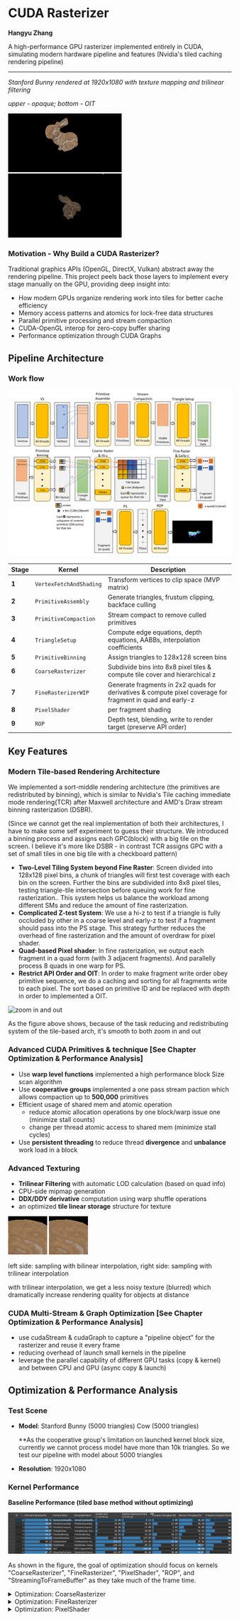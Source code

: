 # CUDA Rasterizer

**Hangyu Zhang**

A high-performance GPU rasterizer implemented entirely in CUDA, simulating modern hardware pipeline and features (Nvidia's tiled caching rendering pipeline)

---

*Stanford Bunny rendered at 1920x1080 with texture mapping and trilinear filtering*

*upper - opaque; bottom - OIT*

<img src="./images/teaser.png" style="zoom:25%;" />

<img src="./images/OIT.png" style="zoom:25%;" />

### Motivation - Why Build a CUDA Rasterizer?

Traditional graphics APIs (OpenGL, DirectX, Vulkan) abstract away the rendering pipeline. This project peels back those layers to implement every stage manually on the GPU, providing deep insight into:
- How modern GPUs organize rendering work into tiles for better cache efficiency
- Memory access patterns and atomics for lock-free data structures
- Parallel primitive processing and stream compaction
- CUDA-OpenGL interop for zero-copy buffer sharing
- Performance optimization through CUDA Graphs

## Pipeline Architecture

### Work flow

![Workflow](./images/workflow.png)

| Stage | Kernel | Description |
|-------|--------|-------------|
| **1** | `VertexFetchAndShading` | Transform vertices to clip space (MVP matrix) |
| **2** | `PrimitiveAssembly` | Generate triangles, frustum clipping, backface culling |
| **3** | `PrimitiveCompaction` | Stream compact to remove culled primitives |
| **4** | `TriangleSetup` | Compute edge equations, depth equations, AABBs, interpolation coefficients |
| **5** | `PrimitiveBinning` | Assign triangles to 128x128 screen bins |
| **6** | `CoarseRasterizer` | Subdivide bins into 8x8 pixel tiles & compute tile cover and hierarchical z |
| **7** | `FineRasterizerWIP` | Generate fragments in 2x2 quads for derivatives & compute pixel coverage for fragment in quad and early-z |
| **8** | `PixelShader` | per fragment shading |
| **9** | `ROP` | Depth test, blending, write to render target (preserve API order) |

## Key Features

### Modern Tile-based Rendering Architecture

We implemented a sort-middle rendering architecture (the primitives are redistributed by binning), which is similar to Nvidia's Tile caching immediate mode rendering(TCR) after Maxwell architecture and AMD's Draw stream binning rasterization (DSBR).

(Since we cannot get the real implementation of both their architectures, I have to make some self experiment to guess their structure. We introduced a binning process and assigns each GPC(block) with a big tile on the screen. I believe it's more like DSBR - in contrast TCR assigns GPC with a set of small tiles in one big tile with a checkboard pattern)

- **Two-Level Tiling System beyond Fine Raster**: Screen divided into 128x128 pixel bins, a chunk of triangles will first test coverage with each bin on the screen. Further the bins are subdivided into 8x8 pixel tiles, testing triangle-tile intersection before queuing work for fine rasterization.. This system helps us balance the workload among different SMs and reduce the amount of fine rasterization.
- **Complicated Z-test System**: We use a hi-z to test if a triangle is fully occluded by other in a coarse level and early-z to test if a fragment should pass into the PS stage. This strategy further reduces the overhead of fine rasterization and the amount of overdraw for pixel shader.
- **Quad-based Pixel shader**: In fine rasterization, we output each fragment in a quad form (with 3 adjacent fragments). And parallelly process 8 quads in one warp for PS.
- **Restrict API Order and OIT**: In order to make fragment write order obey primitive sequence, we do a caching and sorting for all fragments write to each pixel. The sort based on primitive ID and be replaced with depth in order to implemented a OIT. 

![zoom in and out](./images/zoom_in.gif)

As the figure above shows, because of the task reducing and redistributing system of the tile-based arch, it's smooth to both zoom in and out

### Advanced CUDA Primitives & technique [See Chapter Optimization & Performance Analysis]

* Use **warp level functions** implemented a high performance block Size scan algorithm
* Use **cooperative groups** implemented a one pass stream paction which allows compaction up to **500,000** primitives
* Efficient usage of shared mem and atomic operation
  * reduce atomic allocation operations by one block/warp issue one (minimize stall counts)
  * change per thread atomic access to shared mem (minimize stall cycles) 
* Use **persistent threading** to reduce thread **divergence** and **unbalance** work load in a block

### Advanced Texturing

- **Trilinear Filtering** with automatic LOD calculation (based on quad info)
- CPU-side mipmap generation
- **DDX/DDY derivative** computation using warp shuffle operations
- an optimized **tile linear storage** structure for texture

![bilinear](./images/sampling_bilinear.png) ![trilinear](./images/sampling_trilinear.png)

left side: sampling with bilinear interpolation, right side: sampling with trilinear interpolation

with trilinear interpolation, we get a less noisy texture (blurred) which dramatically increase rendering quality for objects at distance

### CUDA Multi-Stream & Graph Optimization [See Chapter Optimization & Performance Analysis]

- use cudaStream & cudaGraph to capture a "pipeline object" for the rasterizer and reuse it every frame
- reducing overhead of launch small kernels in the pipeline 
- leverage the parallel capability of different GPU tasks (copy & kernel) and between CPU and GPU (async copy & launch)

## Optimization & Performance Analysis

### Test Scene
- **Model**: Stanford Bunny (5000 triangles) Cow (5000 triangles)

  **As the cooperative group's limitation on launched kernel block size, currently we cannot process model have more than 10k triangles. So we test our pipeline with model about 5000 triangles

- **Resolution**: 1920x1080

### Kernel Performance

**Baseline Performance (tiled base method without optimizing)**

![before](./images/origin.png)

As shown in the figure, the goal of optimization should focus on kernels "CoarseRasterizer", "FineRasterizer", "PixelShader", "ROP", and "StreamingToFrameBuffer" as they take much of the frame time.

<details>   <summary>Optimization: CoarseRasterizer</summary>      As it has a small kernel size (a block for one bin), reducing register usage here makes no sense. Hence we increase the loop unrolling count, increasing instruction effectiveness.   </details>

<details><summary>Optimization: FineRasterizer</summary> 
    We rewrite the queue read logic and fragment write back logic, making global read and write amortized among the warp, reducing warp divergence. Interestingly, by making every 4 threads write a quad back, we increase memory coalescing and reduce the register overhead of loop unrolling, which also increases occupancy. Besides that, we increase our block size from 32 to 256, let every 32 threads (a warp) process one tile and the whole block process 4 tiles simultaneously. This dramatically increases occupancy, hiding read latency and eliminating the tail effect.</details>

<details> 
    <summary>Optimization: PixelShader
    </summary>
    We optimize the fragment data structure, allowing each thread of the warp to read and write continuous 16-byte (float4) data in global mem. Secondly, as kernel arguments have to load to register from constant cache, when the parameter is large, the register may spill into local memory, which introduces memory stalls when accessing. We optimize the Texture2D structure and method to read from texture.
    <br />
    <img src="./images/optimized_Frag.png" style="zoom:33%;" />
    <img src="./images/optimized_tex.png" style="zoom:25%;" />
    <br />
    The figure above shows our optimized data structure, see source code for more details
<\details>

<details> 
    <summary>Optimization: ROP Stage</summary>
    For the same reason, we packed the structure for FragmentOut. Besides that, we use shared mem to eliminate local memory usage and reduce register usage, which makes the kernel's ideal occupancy reach 100%. 
    <mark>But, unfortunately, increasing the occupancy lets more blocks stay alive on SM, which may lead to more eviction for cachelines, making L1 & L2 hit rate lower<\mark>. 
        So, we do not see big improvements for this kernel. 
<\details>

<details> 
    <summary>Optimization: StreamingToFrameBuffer</summary>As it has a memory-bound nature, what we do is just making memory access coalescing.
</details>

With these optimization, we get a 31.7% improvement on performance:

**Final Performance**

![after](./images/after.png)

### CUDA Graph Impact

**Default Stream Performance**

![graph](./images/graph.png)

With all CUDA API calls (memset, memcpy, kernel...) on default stream (implicit synchronized), we can not leverage on the parallel power of GPU hardware and between CPU and GPU. As shown in the above figure, the GPU can process only one call at a time, and CPU have to wait for synchronizing to execute the next CUDA API. Besides, because our pipeline has several small task (~ 30us), the overhead of kernel launch dominated. Both of the factors cause a lower GPU busy rate during each frame. 

<details>   <summary>Optimization: CUDA Graph</summary>  
	First, instead of copy back from GPU to decide next kernel launch size, we launch fixed size block for each kernl, which not only eliminates costly device-to-host mem copy but enables the reuse of cuda graph each frame as well.
</br>
	Second, for inevitable host-to-device mem copy every frame (constants and buffer initialization), we use pinned memory and memcpyasync to make it fit into our cuda graph execution.
</br>
	We built a dependency graph for all tasks and uses different stream to process independent tasks with event record for stream joint.
</br>
	<img src="./images/DAG.jpg" style="zoom:10%;" />
</br> dependency graph structure illustration
</details>

**Rewrite With Multi Stream & CudaGraph**

![graph](./images/graph.png)

**Performance analysis**:

| Metric | Default Stream | CUDA Graph | Improvement |
|--------|--------------|------------|-------------|
| CPU Time | 7.79ms         | 4.2ms | +85.48% |
| GPU Time | 6.14ms         | 4.07ms | +50.85%     |
| GPU Time for Rasterize Pipeline | 6.02ms         | 2.81ms | +114.23%    |
| Total Frame Time | 7.79ms | 4.2ms      | +85.48% |

With cuda graph, we see a dramatical improvement over frame rate (from 120 to 240). As the graph implementation optimizes the rendering pipeline by:

* Capturing the entire frame workload as a reusable graph
* Eliminating kernel launch overhead
* Enabling concurrent execution of independent operations

## Limitation & Failure Case

**holes on model**

In release mode, there are some one pixel size holes on model. Since it's in release mode, we cannot use CUDA debugging to see what happened there. Just some speculation, it may caused by the precision of depth value - we store z-plane equation in float form and convert float depth to unsigned depth by multiply a large float, which can cause data precision problems when execute on different SMs at different time. 

![failure](./images/failure.png)

the cursor points out some holes on the bunny model when rendering in pure color.

**cuda graph limit**

OpenGL interop (`cudaGraphicsMapResources`) cannot be captured in graphs. So we have to write map and unmap logic out of the graph every frame. As these task takes a lot time cpu time whiling keep gpu spare, the GPU still have a stall overhead waiting driver complete resouce mapping

**kernel limit**

* CUDA kernel cannot directly use the L2 cache from last kernel. So all buffers have to write back to global mem and then fetch by other kernels, which requires more bandwidth than real hardware pipeline.
* Cooperative group' have a limitation on launched kernel block size, which makes our stream compaction cannot reach the theoretical maximum.

## Future Enhancements

**Render target compression**: use 4:1 & 8:1 DCC for color and depth buffer, further reduce memory bandwidth for early/late-z and fragment write back 

**Compressed Textures**: similar to rt compression, reduce bandwidth

**Cuda Graph Caching**: like pipeline object caching, support rasterization with different settings and reduce overhead for capture new graph

## References

- [Real-Time Rendering, Fourth Edition, Chapter 23](https://www.realtimerendering.com/)
- [A trip through the Graphics Pipeline](https://fgiesen.wordpress.com/2011/07/09/a-trip-through-the-graphics-pipeline-2011-index/)
- [tiled caching rendering](https://www.realworldtech.com/tile-based-rasterization-nvidia-gpus/)
- [High-Performance Software Rasterization on GPUs](https://research.nvidia.com/sites/default/files/pubs/2011-08_High-Performance-Software-Rasterization/laine2011hpg_paper.pdf)
- S. Molnar, M. Cox, D. Ellsworth and H. Fuchs, "A sorting classification of parallel rendering," in *IEEE Computer Graphics and Applications*, vol. 14, no. 4, pp. 23-32, July 1994, doi: 10.1109/38.291528. keywords: {Sorting;Geometry;Concurrent computing;Computational efficiency;Hardware;Feedforward systems;Pipelines;Aggregates;Costs;Application software},
